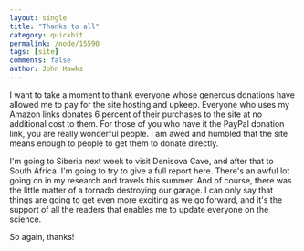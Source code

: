 ```yaml
---
layout: single 
title: "Thanks to all" 
category: quickbit
permalink: /node/15590
tags: [site] 
comments: false 
author: John Hawks 
---
```


I want to take a moment to thank everyone whose generous donations have allowed me to pay for the site hosting and upkeep. Everyone who uses my Amazon links donates 6 percent of their purchases to the site at no additional cost to them. For those of you who have it the PayPal donation link, you are really wonderful people. I am awed and humbled that the site means enough to people to get them to donate directly. 

I'm going to Siberia next week to visit Denisova Cave, and after that to South Africa. I'm going to try to give a full report here. There's an awful lot going on in my research and travels this summer. And of course, there was the little matter of a tornado destroying our garage. I can only say that things are going to get even more exciting as we go forward, and it's the support of all the readers that enables me to update everyone on the science. 

So again, thanks!

